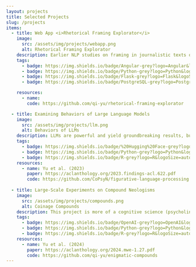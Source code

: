 ```yaml
---
layout: projects
title: Selected Projects
slug: /projects
items:
  - title: Web App <i>Rhetorical Framing Explorator</i>
    image:
      src: /assets/img/projects/webapp.png
      alt: Rhetorical Framing Explorator
    description: Earlier NLP studies on framing in journalistic texts often oversimplify framing as a mere matter of topic coverage. However, framing is not about <i>what is said</i>, but <i>how things are said</i>. For instance, these two sentences convey very different attitudes&#58; "The ruling parties do not understand what family means" vs. "The ruling parties do not <u>even</u> understand what family means". <br><br>However, such nuanced language usage is heavily understudied in NLP. This is partially due to the reason that NLP studies increasingly use black-box models (e.g., LLMs) that do not allow a drilling down into the effects of linguistically meaningful components. I developed a web App which facilitates the exploration of such subtle linguistic aspects of framing. 
    tags:
      - badge: https://img.shields.io/badge/Angular-grey?logo=Angular&logoSize=auto&labelColor=red
      - badge: https://img.shields.io/badge/Python-grey?logo=Python&logoSize=auto&labelColor=yellow
      - badge: https://img.shields.io/badge/Flask-grey?logo=Flask&logoSize=auto&labelColor=blue
      - badge: https://img.shields.io/badge/PostgreSQL-grey?logo=PostgreSQL&logoSize=auto&labelColor=white

    resources:
      - name: 
        code: https://github.com/qi-yu/rhetorical-framing-explorator

  - title: Examining Behaviors of Large Language Models
    image:
      src: /assets/img/projects/llm.png
      alt: Behaviors of LLMs
    description: LLMs are powerful and yield groundbreaking results, but model explainability is also crucial for many use cases&#58; what have they actually learned from the training data and why do they come to a certain decision? For text data, this is especially relevant for complex tasks such as the automated detection of figurative language usage, e.g., sarcasm or metaphor. <br><br> My colleagues and I probe the performance of diverse black-box LLMs and compare them with white-box (explainable) models on the task of figurative language classification. <u>Fun fact&#58;</u> for this probing task, we found that black-box models are not that unexplainable, whereas white-box models are sometimes not really human-interpretable. 
    tags:
      - badge: https://img.shields.io/badge/%20Hugging%20Face-grey?logo=Huggingface&logoSize=auto&labelColor=black
      - badge: https://img.shields.io/badge/Python-grey?logo=Python&logoSize=auto&labelColor=yellow
      - badge: https://img.shields.io/badge/R-grey?logo=R&logoSize=auto&labelColor=purple
    resources:
      - name: Yu et al. (2023)
        paper: https://aclanthology.org/2023.findings-acl.622.pdf
        code: https://github.com/CoPsyN/figurative-language-processing      
      
  - title: Large-Scale Experiments on Compound Neologisms
    image:
      src: /assets/img/projects/compounds.png
      alt: Coinage Compounds 
    description: This project is more of a cognitive science (psycholinguistics) nature. The German language is rich of compounds, and new compounds can always be derivated. In journalism, sometimes authors invent compounds to implicitly convey biased attitudes. <br><br>For instance, what impact on readers' perceptions does it make to call an intern who wears a hijab due to her religious background as "<u>the hijab-intern</u>" (German&#58; <u>Kopftuchpraktikantin</u>) instead of "<u>the intern who wears a hijab</u>" (German&#58; <u>kopftuchtragende Praktikantin</u>)? In collaboration with the University of Tübingen, I designed experiments to unravel this. 
    tags:
      - badge: https://img.shields.io/badge/OpenAI-grey?logo=OpenAI&logoSize=auto&labelColor=green
      - badge: https://img.shields.io/badge/Python-grey?logo=Python&logoSize=auto&labelColor=yellow
      - badge: https://img.shields.io/badge/R-grey?logo=R&logoSize=auto&labelColor=purple
    resources: 
      - name: Yu et al. (2024)
        paper: https://aclanthology.org/2024.mwe-1.27.pdf
        code: https://github.com/qi-yu/enigmatic-compounds
---
```

